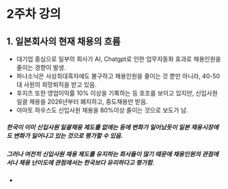 # 2주차 강의
## 1. 일본회사의 현재 채용의 흐름
- 대기업 중심으로 일부의 회사가 AI, Chatgpt로 인한 업무자동화 효과로 채용인원을 줄이는 경향이 발생.
- 파나소닉은 사상최대흑자에도 불구하고 채용인원을 줄이는 것 뿐만 아니라, 40-50대 사원의 희망퇴직을 받고 있음.
- 후지츠 또한 영업이익률 10% 이상을 기록하는 등 호조를 보이고 있지만, 신입사원 일괄 채용을 2026년부터 폐지하고, 중도채용만 받음.
- 야마토 하우스도 신입사원 채용을 80%이상 줄이는 것으로 보도가 남.
##### 한국이 이미 신입사원 일괄채용 제도를 없애는 등에 변화가 일어났듯이 일본 채용시장에도 변화가 일어나고 있는 것으로 평가할 수 있음.
##### 그러나 여전히 신입사원 채용 제도를 유지하는 회사들이 많기 때문에 채용인원의 관점에서나 채용 난이도에 관점에서는 한국보다 유리하다고 평가함.
- 

